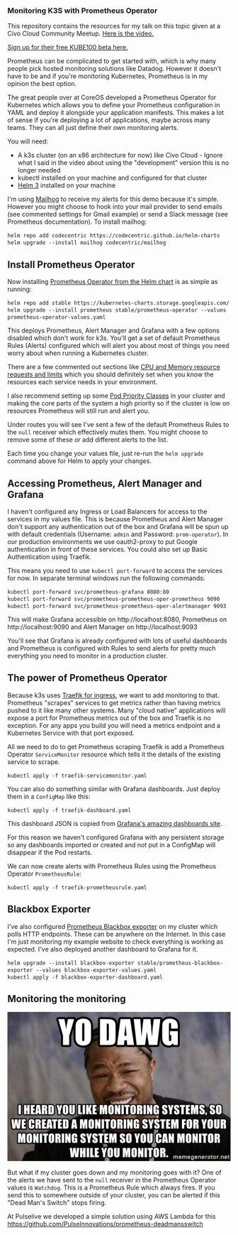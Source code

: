 ### Monitoring K3S with Prometheus Operator

This repository contains the resources for my talk on this topic given at a Civo Cloud Community Meetup. [Here is the video.](https://youtu.be/thHzf0fmrFQ)

[Sign up for their free KUBE100 beta here.](https://www.civo.com/?ref=63c625)

Prometheus can be complicated to get started with, which is why many people pick hosted monitoring solutions like Datadog. However it doesn't have to be and if you're monitoring Kubernetes, Prometheus is in my opinion the best option.

The great people over at CoreOS developed a Prometheus Operator for Kubernetes which allows you to define your Prometheus configuration in YAML and deploy it alongside your application manifests. This makes a lot of sense if you're deploying a lot of applications, maybe across many teams. They can all just define their own monitoring alerts.

You will need:
- A k3s cluster (on an x86 architecture for now) like Civo Cloud - Ignore what I said in the video about using the "development" version this is no longer needed
- kubectl installed on your machine and configured for that cluster
- [Helm 3](https://helm.sh) installed on your machine

I'm using [Mailhog](https://github.com/mailhog/MailHog) to receive my alerts for this demo because it's simple. However you might choose to hook into your mail provider to send emails (see commented settings for Gmail example) or send a Slack message (see Prometheus documentation). To install mailhog:

```
helm repo add codecentric https://codecentric.github.io/helm-charts
helm upgrade --install mailhog codecentric/mailhog
```

## Install Prometheus Operator

Now installing [Prometheus Operator from the Helm chart](https://github.com/helm/charts/tree/master/stable/prometheus-operator) is as simple as running:
```
helm repo add stable https://kubernetes-charts.storage.googleapis.com/
helm upgrade --install prometheus stable/prometheus-operator --values prometheus-operator-values.yaml
```

This deploys Prometheus, Alert Manager and Grafana with a few options disabled which don't work for k3s. You'll get a set of default Prometheus Rules (Alerts) configured which will alert you about most of things you need worry about when running a Kubernetes cluster.

There are a few commented out sections like [CPU and Memory resource requests and limits](https://kubernetes.io/docs/concepts/configuration/manage-resources-containers/) which you should definitely set when you know the resources each service needs in your environment. 

I also recommend setting up some [Pod Priority Classes](https://kubernetes.io/docs/concepts/configuration/pod-priority-preemption/) in your cluster and making the core parts of the system a high priority so if the cluster is low on resources Prometheus will still run and alert you. 

Under routes you will see I've sent a few of the default Prometheus Rules to the `null` receiver which effectively mutes them. You might choose to remove some of these or add different alerts to the list.

Each time you change your values file, just re-run the `helm upgrade` command above for Helm to apply your changes.

## Accessing Prometheus, Alert Manager and Grafana

I haven't configured any Ingress or Load Balancers for access to the services in my values file. This is because Prometheus and Alert Manager don't support any authentication out of the box and Grafana will be spun up with default credentials (Username: `admin` and Password: `prom-operator`). In our production environments we use oauth2-proxy to put Google authentication in front of these services. You could also set up Basic Authentication using Traefik.

This means you need to use `kubectl port-forward` to access the services for now. In separate terminal windows run the following commands:

```
kubectl port-forward svc/prometheus-grafana 8080:80
kubectl port-forward svc/prometheus-prometheus-oper-prometheus 9090
kubectl port-forward svc/prometheus-prometheus-oper-alertmanager 9093
```

This will make Grafana accessible on http://localhost:8080, Prometheus on http://localhost:9090 and Alert Manager on http://localhost:9093

You'll see that Grafana is already configured with lots of useful dashboards and Prometheus is configured with Rules to send alerts for pretty much everything you need to monitor in a production cluster.

## The power of Prometheus Operator

Because k3s uses [Traefik for ingress](https://rancher.com/docs/k3s/latest/en/networking/#traefik-ingress-controller), we want to add monitoring to that. Prometheus "scrapes" services to get metrics rather than having metrics pushed to it like many other systems. Many "cloud native" applications will expose a port for Prometheus metrics out of the box and Traefik is no exception. For any apps you build you will need a metrics endpoint and a Kubernetes Service with that port exposed.

All we need to do to get Prometheus scraping Traefik is add a Prometheus Operator `ServiceMonitor` resource which tells it the details of the existing service to scrape. 

```
kubectl apply -f traefik-servicemonitor.yaml
```

You can also do something similar with Grafana dashboards. Just deploy them in a `ConfigMap` like this:

```
kubectl apply -f traefik-dashboard.yaml
```

This dashboard JSON is copied from [Grafana's amazing dashboards site](https://grafana.com/grafana/dashboards/4475).

For this reason we haven't configured Grafana with any persistent storage so any dashboards imported or created and not put in a ConfigMap will disappear if the Pod restarts.

We can now create alerts with Prometheus Rules using the Prometheus Operator `PrometheusRule`:

```
kubectl apply -f traefik-prometheusrule.yaml
```

## Blackbox Exporter

I've also configured [Prometheus Blackbox exporter](https://github.com/prometheus/blackbox_exporter) on my cluster which polls HTTP endpoints. These can be anywhere on the Internet. In this case I'm just monitoring my example website to check everything is working as expected. I've also deployed another dashboard to Grafana for it.

```
helm upgrade --install blackbox-exporter stable/prometheus-blackbox-exporter --values blackbox-exporter-values.yaml
kubectl apply -f blackbox-exporter-dashboard.yaml
```

## Monitoring the monitoring

![Xzibit Meme](./xzibit.jpg)

But what if my cluster goes down and my monitoring goes with it? One of the alerts we have sent to the `null` receiver in the Prometheus Operator values is `Watchdog`. This is a Prometheus Rule which always fires. If you send this to somewhere outside of your cluster, you can be alerted if this "Dead Man's Switch" stops firing.

At Pulselive we developed a simple solution using AWS Lambda for this https://github.com/PulseInnovations/prometheus-deadmansswitch
